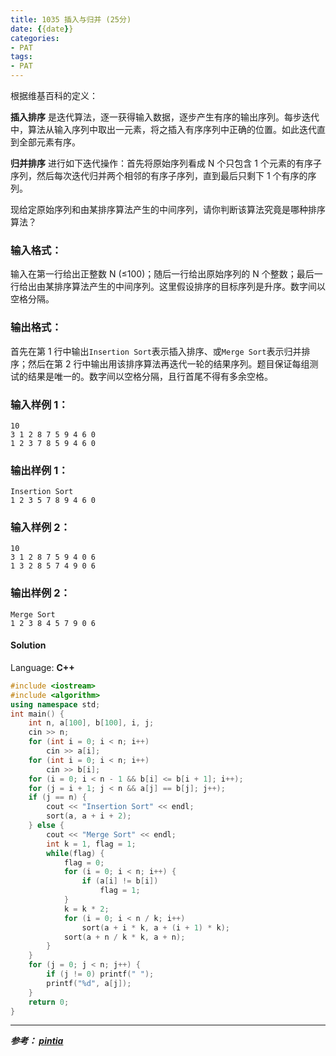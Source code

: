 ```yaml
---
title: 1035 插入与归并 (25分)
date: {{date}}
categories:
- PAT
tags:
- PAT
---
```

根据维基百科的定义：

**插入排序**
是迭代算法，逐一获得输入数据，逐步产生有序的输出序列。每步迭代中，算法从输入序列中取出一元素，将之插入有序序列中正确的位置。如此迭代直到全部元素有序。

**归并排序** 进行如下迭代操作：首先将原始序列看成 N 个只包含 1 个元素的有序子序列，然后每次迭代归并两个相邻的有序子序列，直到最后只剩下 1
个有序的序列。

现给定原始序列和由某排序算法产生的中间序列，请你判断该算法究竟是哪种排序算法？

### 输入格式：

输入在第一行给出正整数 N (≤100)；随后一行给出原始序列的 N
个整数；最后一行给出由某排序算法产生的中间序列。这里假设排序的目标序列是升序。数字间以空格分隔。

### 输出格式：

首先在第 1 行中输出`Insertion Sort`表示插入排序、或`Merge Sort`表示归并排序；然后在第 2
行中输出用该排序算法再迭代一轮的结果序列。题目保证每组测试的结果是唯一的。数字间以空格分隔，且行首尾不得有多余空格。

### 输入样例 1：

    
    
    10
    3 1 2 8 7 5 9 4 6 0
    1 2 3 7 8 5 9 4 6 0
    

### 输出样例 1：

    
    
    Insertion Sort
    1 2 3 5 7 8 9 4 6 0
    

### 输入样例 2：

    
    
    10
    3 1 2 8 7 5 9 4 0 6
    1 3 2 8 5 7 4 9 0 6
    

### 输出样例 2：

    
    
    Merge Sort
    1 2 3 8 4 5 7 9 0 6
    

#### Solution

Language: **C++**
```C++
#include <iostream>
#include <algorithm>
using namespace std;
int main() {
    int n, a[100], b[100], i, j;
    cin >> n;
    for (int i = 0; i < n; i++)
        cin >> a[i];
    for (int i = 0; i < n; i++)
        cin >> b[i];
    for (i = 0; i < n - 1 && b[i] <= b[i + 1]; i++);
    for (j = i + 1; j < n && a[j] == b[j]; j++);
    if (j == n) {
        cout << "Insertion Sort" << endl;
        sort(a, a + i + 2);
    } else {
        cout << "Merge Sort" << endl;
        int k = 1, flag = 1;
        while(flag) {
            flag = 0;
            for (i = 0; i < n; i++) {
                if (a[i] != b[i])
                    flag = 1;
            }
            k = k * 2;
            for (i = 0; i < n / k; i++)
                sort(a + i * k, a + (i + 1) * k);
            sort(a + n / k * k, a + n);
        }
    }
    for (j = 0; j < n; j++) {
        if (j != 0) printf(" ");
        printf("%d", a[j]);
    }
    return 0;
}
```

---
***参考：
[pintia](https://pintia.cn/problem-sets/994805260223102976/problems/994805286714327040)***
